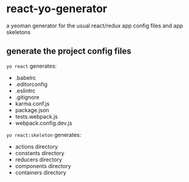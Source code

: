 # react-yo-generator
a yeoman generator for the usual react/redux app config files and app skeletons

## generate the project config files

`yo react` generates:
* .babelrc
* .editorconfig
* .eslintrc
* .gitignore
* karma.conf.js
* package.json
* tests.webpack.js
* webpack.config.dev.js

`yo react:skeleton` generates:
* actions directory
* constants directory
* reducers directory
* components directory
* containers directory
